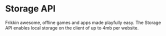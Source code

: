 # Storage API

Frikkin awesome, offline games and apps made playfully easy. The Storage API
enables local storage on the client of up to 4mb per website.
